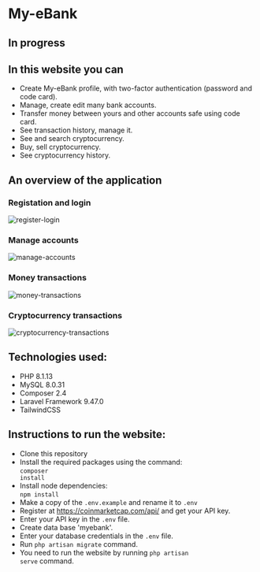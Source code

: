 # My-eBank
## In progress
## In this website you can
* Create My-eBank profile, with two-factor authentication (password and code card).
* Manage, create edit many bank accounts.
* Transfer money between yours and other accounts safe using code card.
* See transaction history, manage it.
* See and search cryptocurrency.
* Buy, sell cryptocurrency.
* See cryptocurrency history.
## An overview of the application
### Registation and login
![register-login](https://user-images.githubusercontent.com/112757458/218491546-1c446a04-e987-478c-aad0-6efad8af3ff7.gif)
### Manage accounts
![manage-accounts](https://user-images.githubusercontent.com/112757458/218719463-9d8b01c9-97a2-418b-a485-5ccb4af8b72d.gif)
### Money transactions
![money-transactions](https://user-images.githubusercontent.com/112757458/219495933-76dc86b5-2a26-48b7-916c-e461da8aa95e.gif)
### Cryptocurrency transactions
![cryptocurrency-transactions](https://user-images.githubusercontent.com/112757458/219495963-5eaf2e39-9e15-4d56-9571-cb89dc97a7cd.gif)
## Technologies used:
* PHP 8.1.13
* MySQL 8.0.31
* Composer 2.4
* Laravel Framework 9.47.0
* TailwindCSS
## Instructions to run the website:
* Clone this repository
* Install the required packages using the command:<br><code>composer install</code>
* Install node dependencies:<br><code>npm install</code>
* Make a copy of the <code>.env.example</code> and rename it to <code>.env</code>
* Register at https://coinmarketcap.com/api/ and get your API key.
* Enter your API key in the <code>.env</code> file.
* Create data base 'myebank'.
* Enter your database credentials in the <code>.env</code> file.
* Run <code>php artisan migrate</code> command.
* You need to run the website by running <code>php artisan serve</code> command.

